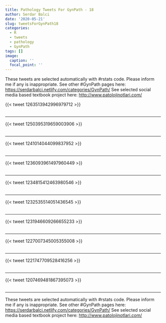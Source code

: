 ```yaml
---
title: Pathology Tweets For GynPath - 18
author: Serdar Balci
date: '2020-05-21'
slug: tweetsForGynPath18
categories:
  - R
  - tweets
  - pathology
  - GynPath
tags: []
image:
  caption: ''
  focal_point: ''
---
```



These tweets are selected automatically with #rstats code. Please inform me if any is inappropriate.
See other #GynPath pages here: https://serdarbalci.netlify.com/categories/GynPath/ 
See selected social media based textbook project here: http://www.patolojinotlari.com/

{{< tweet 1263513942996979712 >}}
<br>
<br>
<hr>
{{< tweet 1250395319659003906 >}}
<br>
<br>
<hr>
{{< tweet 1241014044099837952 >}}
<br>
<br>
<hr>
{{< tweet 1236093961497960449 >}}
<br>
<br>
<hr>
{{< tweet 1234815412463980546 >}}
<br>
<br>
<hr>
{{< tweet 1232535514051436545 >}}
<br>
<br>
<hr>
{{< tweet 1231946609266655233 >}}
<br>
<br>
<hr>
{{< tweet 1227007345005355008 >}}
<br>
<br>
<hr>
{{< tweet 1221747709528416256 >}}
<br>
<br>
<hr>
{{< tweet 1207469481867395073 >}}
<br>
<br>
<hr>


These tweets are selected automatically with #rstats code. Please inform me if any is inappropriate.
See other #GynPath pages here: https://serdarbalci.netlify.com/categories/GynPath/ 
See selected social media based textbook project here: http://www.patolojinotlari.com/
